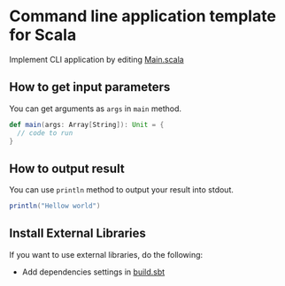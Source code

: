 # Command line application template for Scala

Implement CLI application by editing [Main.scala](src/main/scala/Main.scala)

## How to get input parameters
You can get arguments as `args` in `main` method.

``` scala
def main(args: Array[String]): Unit = {
  // code to run
}
```

## How to output result
You can use `println` method to output your result into stdout.

``` scala
println("Hellow world")
```

## Install External Libraries
If you want to use external libraries, do the following:

- Add dependencies settings in [build.sbt](build.sbt)

